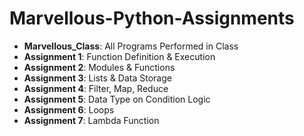 # Marvellous-Python-Assignments

- **Marvellous_Class**: All Programs Performed in Class
- **Assignment 1**: Function Definition & Execution
- **Assignment 2**: Modules & Functions
- **Assignment 3**: Lists & Data Storage
- **Assignment 4**: Filter, Map, Reduce
- **Assignment 5**: Data Type on Condition Logic
- **Assignment 6**: Loops
- **Assignment 7**: Lambda Function

